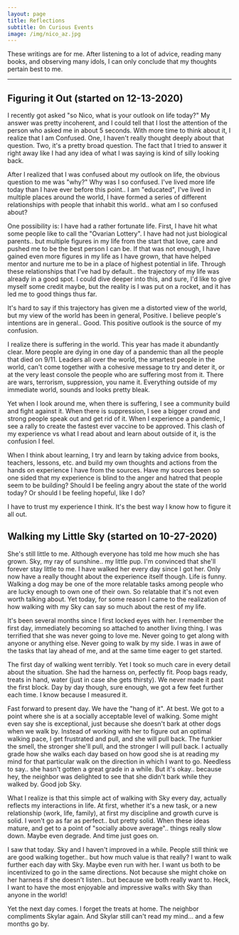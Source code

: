 ```yaml
---
layout: page
title: Reflections
subtitle: On Curious Events
image: /img/nico_az.jpg
---
```

These writings are for me.  After listening to a lot of advice, reading many books, and observing many idols, I can only conclude that my thoughts pertain best to me. 

-----------------------------------------------------------

## Figuring it Out (started on 12-13-2020)

  I recently got asked "so Nico, what is your outlook on life today?"  My answer was pretty incoherent, and I could tell that I lost the attention of the person who asked me in about 5 seconds.  With more time to think about it, I realize that I am Confused.  One, I haven't really thought deeply about that question. Two, it's a pretty broad question. The fact that I tried to answer it right away like I had any idea of what I was saying is kind of silly looking back.
  
  After I realized that I was confused about my outlook on life, the obvious question to me was "why?" Why was I so confused. I've lived more life today than I have ever before this point.. I am "educated", I've lived in multiple places around the world, I have formed a series of different relationships with people that inhabit this world.. what am I so confused about?  
  
  One possibility is: I have had a rather fortunate life.  First, I have hit what some people like to call the "Ovarian Lottery".  I have had not just biological parents.. but multiple figures in my life from the start that love, care and pushed me to be the best person I can be.  If that was not enough, I have gained even more figures in my life as I have grown, that have helped mentor and nurture me to be in a place of highest potential in life.  Through these relationships that I've had by default.. the trajectory of my life was already in a good spot.  I could dive deeper into this, and sure, I'd like to give myself some credit maybe, but the reality is I was put on a rocket, and it has led me to good things thus far. 
  
  It's hard to say if this trajectory has given me a distorted view of the world, but my view of the world has been in general, Positive.  I believe people's intentions are in general.. Good. This positive outlook is the source of my confusion.  
  
  I realize there is suffering in the world. This year has made it abundantly clear.  More people are dying in one day of a pandemic than all the people that died on 9/11. Leaders all over the world, the smartest people in the world, can't come together with a cohesive message to try and deter it, or at the very least console the people who are suffering most from it.  There are wars, terrorism, suppression, you name it.  Everything outside of my immediate world, sounds and looks pretty bleak.  
  
  Yet when I look around me, when there is suffering, I see a community build and fight against it. When there is suppression, I see a bigger crowd and strong people speak out and get rid of it.  When I experience a pandemic, I see a rally to create the fastest ever vaccine to be approved.  This clash of my experience vs what I read about and learn about outside of it, is the confusion I feel.  
  
  When I think about learning, I try and learn by taking advice from books, teachers, lessons, etc. and build my own thoughts and actions from the hands on experience I have from the sources.  Have my sources been so one sided that my experience is blind to the anger and hatred that people seem to be building? Should I be feeling angry about the state of the world today? Or should I be feeling hopeful, like I do? 
  
  I have to trust my experience I think.  It's the best way I know how to figure it all out. 
  
## Walking my Little Sky (started on 10-27-2020)

  She's still little to me.  Although everyone has told me how much she has grown. Sky, my ray of sunshine.. my little pup.  I'm convinced that she'll forever stay little to me.  I have walked her every day since I got her.  Only now have a really thought about the experience itself though.  Life is funny. Walking a dog may be one of the more relatable tasks among people who are lucky enough to own one of their own.  So relatable that it's not even worth talking about. Yet today, for some reason I came to the realization of how walking with my Sky can say so much about the rest of my life.
  
  It's been several months since I first locked eyes with her.  I remember the first day, immediately becoming so attached to another living thing. I was terrified that she was never going to love me. Never going to get along with anyone or anything else. Never going to walk by my side.  I was in awe of the tasks that lay ahead of me, and at the same time eager to get started. 
  
  The first day of walking went terribly.  Yet I took so much care in every detail about the situation.  She had the harness on, perfectly fit. Poop bags ready, treats in hand, water (just in case she gets thirsty). We never made it past the first block.  Day by day though, sure enough, we got a few feet further each time.  I know because I measured it. 
  
  Fast forward to present day. We have the "hang of it".  At best. We got to a point where she is at a socially acceptable level of walking.  Some might even say she is exceptional, just because she doesn't bark at other dogs when we walk by.  Instead of working with her to figure out an optimal walking pace, I get frustrated and pull, and she will pull back. The funkier the smell, the stronger she'll pull, and the stronger I will pull back.  I actually grade how she walks each day based on how good she is at reading my mind for that particular walk on the direction in which I want to go. Needless to say.. she hasn't gotten a great grade in a while.  But it's okay.. because hey, the neighbor was delighted to see that she didn't bark while they walked by. Good job Sky.
  
  What I realize is that this simple act of walking with Sky every day, actually reflects my interactions in life.  At first, whether it's a new task, or a new relationship (work, life, family), at first my discipline and growth curve is solid. I won't go as far as perfect.. but pretty solid. When these ideas mature, and get to a point of "socially above average".. things really slow down.  Maybe even degrade. And time just goes on. 
  
  I saw that today. Sky and I haven't improved in a while.  People still think we are good walking together.. but how much value is that really? I want to walk further each day with Sky. Maybe even run with her.  I want us both to be incentivized to go in the same directions. Not because she might choke on her harness if she doesn't listen.. but because we both really want to. Heck, I want to have the most enjoyable and impressive walks with Sky than anyone in the world!
  
  Yet the next day comes. I forget the treats at home.  The neighbor compliments Skylar again. And Skylar still can't read my mind... and a few months go by. 


